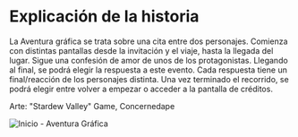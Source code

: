 # Explicación de la historia
La Aventura gráfica se trata sobre una cita entre dos personajes. Comienza con distintas pantallas desde la invitación y el viaje, hasta la llegada del lugar. Sigue una confesión de amor de unos de los protagonistas. Llegando al final, se podrá elegir la respuesta a este evento. Cada respuesta tiene un final/reacción de los personajes distinta. Una vez terminado el recorrido, se podrá elegir entre volver a empezar o acceder a la pantalla de créditos. 

Arte: "Stardew Valley" Game, Concernedape 

![Inicio - Aventura Gráfica ](https://i.imgur.com/NNyc9QM.png)
